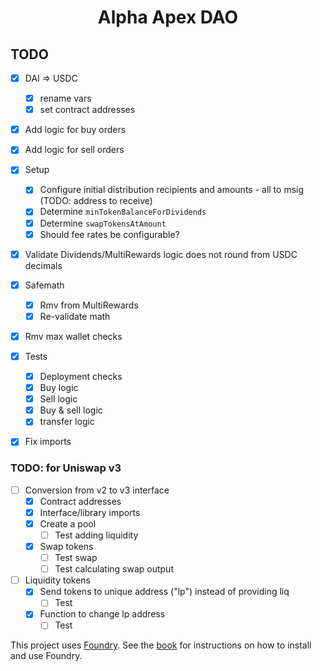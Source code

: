 # <h1 align="center"> Alpha Apex DAO </h1>

## TODO
* [x] DAI => USDC
    * [x] rename vars
    * [x] set contract addresses
* [x] Add logic for buy orders
* [x] Add logic for sell orders
* [x] Setup
    * [x] Configure initial distribution recipients and amounts - all to msig (TODO: address to receive)
    * [x] Determine `minTokenBalanceForDividends`
    * [x] Determine `swapTokensAtAmount`
    * [x] Should fee rates be configurable?
* [x] Validate Dividends/MultiRewards logic does not round from USDC decimals

* [x] Safemath
    * [x] Rmv from MultiRewards
    * [x] Re-validate math 
* [x] Rmv max wallet checks
* [x] Tests
    * [x] Deployment checks
    * [x] Buy logic
    * [x] Sell logic
    * [x] Buy & sell logic
    * [x] transfer logic
* [x] Fix imports

### TODO: for Uniswap v3
* [ ] Conversion from v2 to v3 interface
    * [x] Contract addresses
    * [x] Interface/library imports
    * [x] Create a pool
        * [ ] Test adding liquidity
    * [x] Swap tokens
        * [ ] Test swap
        * [ ] Test calculating swap output
* [ ] Liquidity tokens
    * [x] Send tokens to unique address ("lp") instead of providing liq
        * [ ] Test
    * [x] Function to change lp address
        * [ ] Test

This project uses [Foundry](https://getfoundry.sh). See the [book](https://book.getfoundry.sh/getting-started/installation.html) for instructions on how to install and use Foundry.
